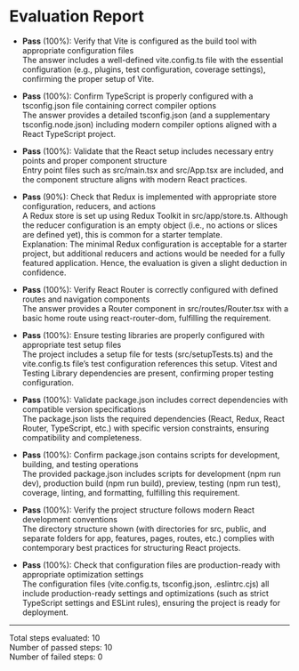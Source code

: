 # Evaluation Report

- **Pass** (100%): Verify that Vite is configured as the build tool with appropriate configuration files  
  The answer includes a well-defined vite.config.ts file with the essential configuration (e.g., plugins, test configuration, coverage settings), confirming the proper setup of Vite.

- **Pass** (100%): Confirm TypeScript is properly configured with a tsconfig.json file containing correct compiler options  
  The answer provides a detailed tsconfig.json (and a supplementary tsconfig.node.json) including modern compiler options aligned with a React TypeScript project.

- **Pass** (100%): Validate that the React setup includes necessary entry points and proper component structure  
  Entry point files such as src/main.tsx and src/App.tsx are included, and the component structure aligns with modern React practices.

- **Pass** (90%): Check that Redux is implemented with appropriate store configuration, reducers, and actions  
  A Redux store is set up using Redux Toolkit in src/app/store.ts. Although the reducer configuration is an empty object (i.e., no actions or slices are defined yet), this is common for a starter template.  
  Explanation: The minimal Redux configuration is acceptable for a starter project, but additional reducers and actions would be needed for a fully featured application. Hence, the evaluation is given a slight deduction in confidence.

- **Pass** (100%): Verify React Router is correctly configured with defined routes and navigation components  
  The answer provides a Router component in src/routes/Router.tsx with a basic home route using react-router-dom, fulfilling the requirement.

- **Pass** (100%): Ensure testing libraries are properly configured with appropriate test setup files  
  The project includes a setup file for tests (src/setupTests.ts) and the vite.config.ts file’s test configuration references this setup. Vitest and Testing Library dependencies are present, confirming proper testing configuration.

- **Pass** (100%): Validate package.json includes correct dependencies with compatible version specifications  
  The package.json lists the required dependencies (React, Redux, React Router, TypeScript, etc.) with specific version constraints, ensuring compatibility and completeness.

- **Pass** (100%): Confirm package.json contains scripts for development, building, and testing operations  
  The provided package.json includes scripts for development (npm run dev), production build (npm run build), preview, testing (npm run test), coverage, linting, and formatting, fulfilling this requirement.

- **Pass** (100%): Verify the project structure follows modern React development conventions  
  The directory structure shown (with directories for src, public, and separate folders for app, features, pages, routes, etc.) complies with contemporary best practices for structuring React projects.

- **Pass** (100%): Check that configuration files are production-ready with appropriate optimization settings  
  The configuration files (vite.config.ts, tsconfig.json, .eslintrc.cjs) all include production-ready settings and optimizations (such as strict TypeScript settings and ESLint rules), ensuring the project is ready for deployment.

---

Total steps evaluated: 10  
Number of passed steps: 10  
Number of failed steps: 0